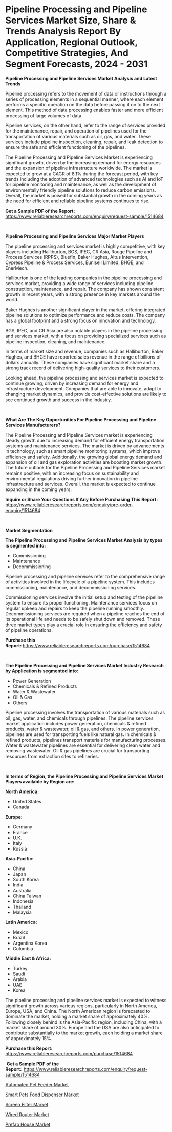 <p><h1>Pipeline Processing and Pipeline Services Market Size, Share & Trends Analysis Report By Application, Regional Outlook, Competitive Strategies, And Segment Forecasts, 2024 - 2031</h1></p><p><strong>Pipeline Processing and Pipeline Services Market Analysis and Latest Trends</strong></p>
<p><p>Pipeline processing refers to the movement of data or instructions through a series of processing elements in a sequential manner, where each element performs a specific operation on the data before passing it on to the next element. This method of data processing enables faster and more efficient processing of large volumes of data.</p><p>Pipeline services, on the other hand, refer to the range of services provided for the maintenance, repair, and operation of pipelines used for the transportation of various materials such as oil, gas, and water. These services include pipeline inspection, cleaning, repair, and leak detection to ensure the safe and efficient functioning of the pipelines.</p><p>The Pipeline Processing and Pipeline Services Market is experiencing significant growth, driven by the increasing demand for energy resources and the expansion of pipeline infrastructure worldwide. The market is expected to grow at a CAGR of 8.1% during the forecast period, with key trends including the adoption of advanced technologies such as AI and IoT for pipeline monitoring and maintenance, as well as the development of environmentally friendly pipeline solutions to reduce carbon emissions. Overall, the market is poised for substantial growth in the coming years as the need for efficient and reliable pipeline systems continues to rise.</p></p>
<p><strong>Get a Sample PDF of the Report:&nbsp;</strong> <a href="https://www.reliableresearchreports.com/enquiry/request-sample/1514684">https://www.reliableresearchreports.com/enquiry/request-sample/1514684</a></p>
<p>&nbsp;</p>
<p><strong>Pipeline Processing and Pipeline Services Major Market Players</strong></p>
<p><p>The pipeline processing and services market is highly competitive, with key players including Halliburton, BGS, IPEC, CR Asia, Rouge Pipeline and Process Services (RPPS), Bluefin, Baker Hughes, Altus Intervention, Cypress Pipeline & Process Services, Eunisell Limited, BHGE, and EnerMech.</p><p>Halliburton is one of the leading companies in the pipeline processing and services market, providing a wide range of services including pipeline construction, maintenance, and repair. The company has shown consistent growth in recent years, with a strong presence in key markets around the world.</p><p>Baker Hughes is another significant player in the market, offering integrated pipeline solutions to optimize performance and reduce costs. The company has a global footprint and a strong focus on innovation and technology.</p><p>BGS, IPEC, and CR Asia are also notable players in the pipeline processing and services market, with a focus on providing specialized services such as pipeline inspection, cleaning, and maintenance.</p><p>In terms of market size and revenue, companies such as Halliburton, Baker Hughes, and BHGE have reported sales revenue in the range of billions of dollars annually. These companies have significant market share and a strong track record of delivering high-quality services to their customers.</p><p>Looking ahead, the pipeline processing and services market is expected to continue growing, driven by increasing demand for energy and infrastructure development. Companies that are able to innovate, adapt to changing market dynamics, and provide cost-effective solutions are likely to see continued growth and success in the industry.</p></p>
<p>&nbsp;</p>
<p><strong>What Are The Key Opportunities For Pipeline Processing and Pipeline Services Manufacturers?</strong></p>
<p><p>The Pipeline Processing and Pipeline Services market is experiencing steady growth due to increasing demand for efficient energy transportation systems and maintenance services. The market is driven by advancements in technology, such as smart pipeline monitoring systems, which improve efficiency and safety. Additionally, the growing global energy demand and expansion of oil and gas exploration activities are boosting market growth. The future outlook for the Pipeline Processing and Pipeline Services market remains positive, with an increasing focus on sustainability and environmental regulations driving further innovation in pipeline infrastructure and services. Overall, the market is expected to continue expanding in the coming years.</p></p>
<p><strong>Inquire or Share Your Questions If Any Before Purchasing This Report:</strong> <a href="https://www.reliableresearchreports.com/enquiry/pre-order-enquiry/1514684">https://www.reliableresearchreports.com/enquiry/pre-order-enquiry/1514684</a></p>
<p>&nbsp;</p>
<p><strong>Market Segmentation</strong></p>
<p><strong>The Pipeline Processing and Pipeline Services Market Analysis by types is segmented into:</strong></p>
<p><ul><li>Commissioning</li><li>Maintenance</li><li>Decommissioning</li></ul></p>
<p><p>Pipeline processing and pipeline services refer to the comprehensive range of activities involved in the lifecycle of a pipeline system. This includes commissioning, maintenance, and decommissioning services. </p><p>Commissioning services involve the initial setup and testing of the pipeline system to ensure its proper functioning. Maintenance services focus on regular upkeep and repairs to keep the pipeline running smoothly. Decommissioning services are required when a pipeline reaches the end of its operational life and needs to be safely shut down and removed. These three market types play a crucial role in ensuring the efficiency and safety of pipeline operations.</p></p>
<p><strong>Purchase this Report:&nbsp;</strong><a href="https://www.reliableresearchreports.com/purchase/1514684">https://www.reliableresearchreports.com/purchase/1514684</a></p>
<p>&nbsp;</p>
<p><strong>The Pipeline Processing and Pipeline Services Market Industry Research by Application is segmented into:</strong></p>
<p><ul><li>Power Generation</li><li>Chemicals & Refined Products</li><li>Water & Wastewater</li><li>Oil & Gas</li><li>Others</li></ul></p>
<p><p>Pipeline processing involves the transportation of various materials such as oil, gas, water, and chemicals through pipelines. The pipeline services market application includes power generation, chemicals & refined products, water & wastewater, oil & gas, and others. In power generation, pipelines are used for transporting fuels like natural gas. In chemicals & refined products, pipelines transport materials for manufacturing processes. Water & wastewater pipelines are essential for delivering clean water and removing wastewater. Oil & gas pipelines are crucial for transporting resources from extraction sites to refineries.</p></p>
<p>&nbsp;</p>
<p><strong>In terms of Region, the Pipeline Processing and Pipeline Services Market Players available by Region are:</strong></p>
<p>
    <p> <strong> North America: </strong>
        <ul>
            <li>United States</li>
            <li>Canada</li>
        </ul>
        </p> 
    <p> <strong> Europe: </strong>
        <ul>
            <li>Germany</li>
            <li>France</li>
            <li>U.K.</li>
            <li>Italy</li>
            <li>Russia</li>
        </ul>
        </p> 
    <p> <strong> Asia-Pacific: </strong>
        <ul>
            <li>China</li>
            <li>Japan</li>
            <li>South Korea</li>
            <li>India</li>
            <li>Australia</li>
            <li>China Taiwan</li>
            <li>Indonesia</li>
            <li>Thailand</li>
            <li>Malaysia</li>
        </ul>
        </p> 
    <p> <strong> Latin America: </strong>
        <ul>
            <li>Mexico</li>
            <li>Brazil</li>
            <li>Argentina Korea</li>
            <li>Colombia</li>
        </ul>
        </p> 
    <p> <strong> Middle East & Africa: </strong>
        <ul>
            <li>Turkey</li>
            <li>Saudi</li>
            <li>Arabia</li>
            <li>UAE</li>
            <li>Korea</li>
        </ul>
    </p>
    </p>
<p><p>The pipeline processing and pipeline services market is expected to witness significant growth across various regions, particularly in North America, Europe, USA, and China. The North American region is forecasted to dominate the market, holding a market share of approximately 40%. Following closely behind is the Asia-Pacific region, including China, with a market share of around 30%. Europe and the USA are also anticipated to contribute substantially to the market growth, each holding a market share of approximately 15%.</p></p>
<p><strong>Purchase this Report: </strong><a href="https://www.reliableresearchreports.com/purchase/1514684">https://www.reliableresearchreports.com/purchase/1514684</a></p>
<p>&nbsp;<strong>Get a Sample PDF of the Report:&nbsp;&nbsp;</strong><a href="https://www.reliableresearchreports.com/enquiry/request-sample/1514684">https://www.reliableresearchreports.com/enquiry/request-sample/1514684</a></p>
<p><strong></strong></p>
<p><p><a href="https://circular-yam-9b9.notion.site/Automated-Pet-Feeder-Market-Furnish-Information-about-Market-Size-Market-Share-Market-Dynamics-an-45300491f895419386fc573ef170cbdf">Automated Pet Feeder Market</a></p><p><a href="https://copper-carbon-84f.notion.site/Smart-Pets-Food-Dispenser-Market-Research-Report-Reveals-The-Latest-Trends-And-Opportunities-of-this-0a184ac852ff4bcda311fe63d10e0453">Smart Pets Food Dispenser Market</a></p><p><a href="https://view.publitas.com/reportprime-1/screen-filter-market-size-and-examines-its-market-scope-with-a-primary-focus-on-growth-opportunities-and-forecasted-trends-spanning-from-2024-to-2031/">Screen Filter Market</a></p><p><a href="https://view.publitas.com/reportprime-1/wired-router-market-growth-market-trends-covid-19-impact-and-forecasts-for-period-from-2024-2031/">Wired Router Market</a></p><p><a href="https://cedar-agate-3da.notion.site/Decoding-the-Prefab-House-Market-A-Deep-Dive-into-the-Latest-Market-Trends-Market-Segmentation-an-33744e4a4a364570b0344fe5389e6dea">Prefab House Market</a></p></p>